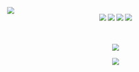 <img src="https://capsule-render.vercel.app/api?type=transparent&color=auto&height=300&section=header&text=Welcome!&fontSize=90&fontColor=7F52FF" />

<div align="center">
	<img src="https://img.shields.io/badge/Kotlin-7F52FF?style=flat&logo=Kotlin&logoColor=white" />
	<img src="https://img.shields.io/badge/Android Studio-3DDC84?style=flat&logo=Swift&logoColor=white" />
	<img src="https://img.shields.io/badge/Swift-F05138?style=flat&logo=Swift&logoColor=white" />
	<img src="https://img.shields.io/badge/Xcode-147EFB?style=flat&logo=Xcode&logoColor=white" />
</div>
<br><br><br>
<div align="center">
	<img src="https://github-readme-stats.vercel.app/api/top-langs/?username=nakyung128&layout=compact"><br><br>
	<img src="https://github-readme-stats.vercel.app/api?username=nakyung128&show_icons=true">
</div>
